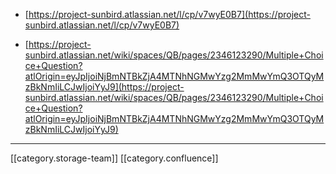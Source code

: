 
* [https://project-sunbird.atlassian.net/l/cp/v7wyE0B7](https://project-sunbird.atlassian.net/l/cp/v7wyE0B7)


* [https://project-sunbird.atlassian.net/wiki/spaces/QB/pages/2346123290/Multiple+Choice+Question?atlOrigin=eyJpIjoiNjBmNTBkZjA4MTNhNGMwYzg2MmMwYmQ3OTQyMzBkNmIiLCJwIjoiYyJ9](https://project-sunbird.atlassian.net/wiki/spaces/QB/pages/2346123290/Multiple+Choice+Question?atlOrigin=eyJpIjoiNjBmNTBkZjA4MTNhNGMwYzg2MmMwYmQ3OTQyMzBkNmIiLCJwIjoiYyJ9)







*****

[[category.storage-team]] 
[[category.confluence]] 
